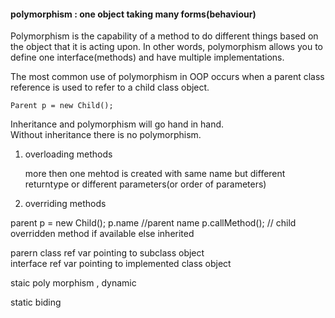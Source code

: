 #### polymorphism : one object taking many forms(behaviour)

Polymorphism is the capability of a method to do different things based on the object that it is acting upon. 
In other words, polymorphism allows you to define one interface(methods) and have multiple implementations.

The most common use of polymorphism in OOP occurs when a parent class reference is used to refer to a child class object.  
  
    Parent p = new Child();

Inheritance and polymorphism will go hand in hand.  
Without inheritance there is no polymorphism.


1. overloading methods

      more then one mehtod is created with same name but different returntype or different parameters(or order of parameters)
      
      
      

2. overriding methods

parent p = new Child();
p.name //parent name
p.callMethod(); // child overridden method if available else inherited

parern class ref var pointing to subclass object  
interface ref var pointing to implemented class object  

staic poly morphism , dynamic  

static biding  
